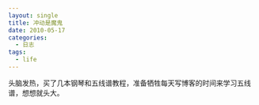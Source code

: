 ```yaml
---
layout: single
title: 冲动是魔鬼
date: 2010-05-17
categories:
  - 日志
tags:
  - life
---
```


头脑发热，买了几本钢琴和五线谱教程，准备牺牲每天写博客的时间来学习五线谱，想想就头大。
